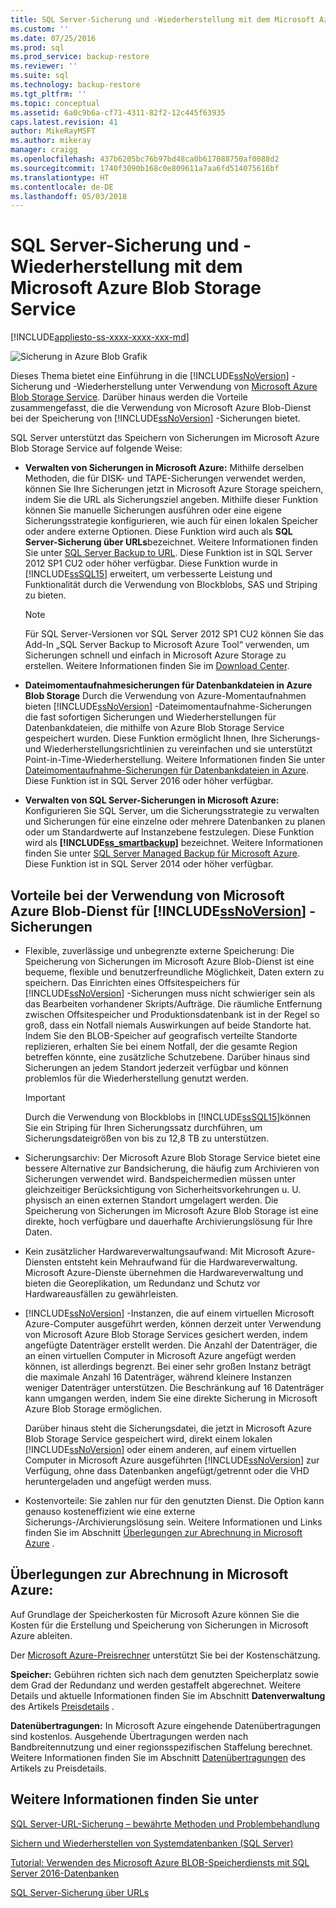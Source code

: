 ```yaml
---
title: SQL Server-Sicherung und -Wiederherstellung mit dem Microsoft Azure Blob Storage Service | Microsoft-Dokumentation
ms.custom: ''
ms.date: 07/25/2016
ms.prod: sql
ms.prod_service: backup-restore
ms.reviewer: ''
ms.suite: sql
ms.technology: backup-restore
ms.tgt_pltfrm: ''
ms.topic: conceptual
ms.assetid: 6a0c9b6a-cf71-4311-82f2-12c445f63935
caps.latest.revision: 41
author: MikeRayMSFT
ms.author: mikeray
manager: craigg
ms.openlocfilehash: 437b6205bc76b97bd48ca0b617088750af0088d2
ms.sourcegitcommit: 1740f3090b168c0e809611a7aa6fd514075616bf
ms.translationtype: HT
ms.contentlocale: de-DE
ms.lasthandoff: 05/03/2018
---
```

# <a name="sql-server-backup-and-restore-with-microsoft-azure-blob-storage-service"></a>SQL Server-Sicherung und -Wiederherstellung mit dem Microsoft Azure Blob Storage Service
[!INCLUDE[appliesto-ss-xxxx-xxxx-xxx-md](../../includes/appliesto-ss-xxxx-xxxx-xxx-md.md)]

  ![Sicherung in Azure Blob Grafik](../../relational-databases/backup-restore/media/backup-to-azure-blob-graphic.png "Backup to Azure blob graphic")  
  
 Dieses Thema bietet eine Einführung in die [!INCLUDE[ssNoVersion](../../includes/ssnoversion-md.md)] -Sicherung und -Wiederherstellung unter Verwendung von [Microsoft Azure Blob Storage Service](http://www.windowsazure.com/develop/net/how-to-guides/blob-storage/). Darüber hinaus werden die Vorteile zusammengefasst, die die Verwendung von Microsoft Azure Blob-Dienst bei der Speicherung von [!INCLUDE[ssNoVersion](../../includes/ssnoversion-md.md)] -Sicherungen bietet.  
  
 SQL Server unterstützt das Speichern von Sicherungen im Microsoft Azure Blob Storage Service auf folgende Weise:  
  
-   **Verwalten von Sicherungen in Microsoft Azure:** Mithilfe derselben Methoden, die für DISK- und TAPE-Sicherungen verwendet werden, können Sie Ihre Sicherungen jetzt in Microsoft Azure Storage speichern, indem Sie die URL als Sicherungsziel angeben. Mithilfe dieser Funktion können Sie manuelle Sicherungen ausführen oder eine eigene Sicherungsstrategie konfigurieren, wie auch für einen lokalen Speicher oder andere externe Optionen. Diese Funktion wird auch als **SQL Server-Sicherung über URLs**bezeichnet. Weitere Informationen finden Sie unter [SQL Server Backup to URL](../../relational-databases/backup-restore/sql-server-backup-to-url.md). Diese Funktion ist in SQL Server 2012 SP1 CU2 oder höher verfügbar. Diese Funktion wurde in [!INCLUDE[ssSQL15](../../includes/sssql15-md.md)] erweitert, um verbesserte Leistung und Funktionalität durch die Verwendung von Blockblobs, SAS und Striping zu bieten.  
  
    > [!NOTE]  
    >  Für SQL Server-Versionen vor SQL Server 2012 SP1 CU2 können Sie das Add-In „SQL Server Backup to Microsoft Azure Tool“ verwenden, um Sicherungen schnell und einfach in Microsoft Azure Storage zu erstellen. Weitere Informationen finden Sie im [Download Center](http://go.microsoft.com/fwlink/?LinkID=324399).  
  
-   **Dateimomentaufnahmesicherungen für Datenbankdateien in Azure Blob Storage** Durch die Verwendung von Azure-Momentaufnahmen bieten [!INCLUDE[ssNoVersion](../../includes/ssnoversion-md.md)] -Dateimomentaufnahme-Sicherungen die fast sofortigen Sicherungen und Wiederherstellungen für Datenbankdateien, die mithilfe von Azure Blob Storage Service gespeichert wurden. Diese Funktion ermöglicht Ihnen, Ihre Sicherungs- und Wiederherstellungsrichtlinien zu vereinfachen und sie unterstützt Point-in-Time-Wiederherstellung. Weitere Informationen finden Sie unter [Dateimomentaufnahme-Sicherungen für Datenbankdateien in Azure](../../relational-databases/backup-restore/file-snapshot-backups-for-database-files-in-azure.md). Diese Funktion ist in SQL Server 2016 oder höher verfügbar.  
  
-   **Verwalten von SQL Server-Sicherungen in Microsoft Azure:** Konfigurieren Sie SQL Server, um die Sicherungsstrategie zu verwalten und Sicherungen für eine einzelne oder mehrere Datenbanken zu planen oder um Standardwerte auf Instanzebene festzulegen. Diese Funktion wird als **[!INCLUDE[ss_smartbackup](../../includes/ss-smartbackup-md.md)]** bezeichnet. Weitere Informationen finden Sie unter [SQL Server Managed Backup für Microsoft Azure](../../relational-databases/backup-restore/sql-server-managed-backup-to-microsoft-azure.md). Diese Funktion ist in SQL Server 2014 oder höher verfügbar.  
  
## <a name="benefits-of-using-the-microsoft-azure-blob-service-for-includessnoversionincludesssnoversion-mdmd-backups"></a>Vorteile bei der Verwendung von Microsoft Azure Blob-Dienst für [!INCLUDE[ssNoVersion](../../includes/ssnoversion-md.md)] -Sicherungen  
  
-   Flexible, zuverlässige und unbegrenzte externe Speicherung: Die Speicherung von Sicherungen im Microsoft Azure Blob-Dienst ist eine bequeme, flexible und benutzerfreundliche Möglichkeit, Daten extern zu speichern. Das Einrichten eines Offsitespeichers für [!INCLUDE[ssNoVersion](../../includes/ssnoversion-md.md)] -Sicherungen muss nicht schwieriger sein als das Bearbeiten vorhandener Skripts/Aufträge. Die räumliche Entfernung zwischen Offsitespeicher und Produktionsdatenbank ist in der Regel so groß, dass ein Notfall niemals Auswirkungen auf beide Standorte hat. Indem Sie den BLOB-Speicher auf geografisch verteilte Standorte replizieren, erhalten Sie bei einem Notfall, der die gesamte Region betreffen könnte, eine zusätzliche Schutzebene. Darüber hinaus sind Sicherungen an jedem Standort jederzeit verfügbar und können problemlos für die Wiederherstellung genutzt werden.  
  
    > [!IMPORTANT]  
    >  Durch die Verwendung von Blockblobs in [!INCLUDE[ssSQL15](../../includes/sssql15-md.md)]können Sie ein Striping für Ihren Sicherungssatz durchführen, um Sicherungsdateigrößen von bis zu 12,8 TB zu unterstützen.  
  
-   Sicherungsarchiv: Der Microsoft Azure Blob Storage Service bietet eine bessere Alternative zur Bandsicherung, die häufig zum Archivieren von Sicherungen verwendet wird. Bandspeichermedien müssen unter gleichzeitiger Berücksichtigung von Sicherheitsvorkehrungen u. U. physisch an einen externen Standort umgelagert werden. Die Speicherung von Sicherungen im Microsoft Azure Blob Storage ist eine direkte, hoch verfügbare und dauerhafte Archivierungslösung für Ihre Daten.  
  
-   Kein zusätzlicher Hardwareverwaltungsaufwand: Mit Microsoft Azure-Diensten entsteht kein Mehraufwand für die Hardwareverwaltung. Microsoft Azure-Dienste übernehmen die Hardwareverwaltung und bieten die Georeplikation, um Redundanz und Schutz vor Hardwareausfällen zu gewährleisten.  
  
-   [!INCLUDE[ssNoVersion](../../includes/ssnoversion-md.md)] -Instanzen, die auf einem virtuellen Microsoft Azure-Computer ausgeführt werden, können derzeit unter Verwendung von Microsoft Azure Blob Storage Services gesichert werden, indem angefügte Datenträger erstellt werden. Die Anzahl der Datenträger, die an einen virtuellen Computer in Microsoft Azure angefügt werden können, ist allerdings begrenzt. Bei einer sehr großen Instanz beträgt die maximale Anzahl 16 Datenträger, während kleinere Instanzen weniger Datenträger unterstützen. Die Beschränkung auf 16 Datenträger kann umgangen werden, indem Sie eine direkte Sicherung in Microsoft Azure Blob Storage ermöglichen.  
  
     Darüber hinaus steht die Sicherungsdatei, die jetzt in Microsoft Azure Blob Storage Service gespeichert wird, direkt einem lokalen [!INCLUDE[ssNoVersion](../../includes/ssnoversion-md.md)] oder einem anderen, auf einem virtuellen Computer in Microsoft Azure ausgeführten [!INCLUDE[ssNoVersion](../../includes/ssnoversion-md.md)] zur Verfügung, ohne dass Datenbanken angefügt/getrennt oder die VHD heruntergeladen und angefügt werden muss.  
  
-   Kostenvorteile: Sie zahlen nur für den genutzten Dienst. Die Option kann genauso kosteneffizient wie eine externe Sicherungs-/Archivierungslösung sein. Weitere Informationen und Links finden Sie im Abschnitt [Überlegungen zur Abrechnung in Microsoft Azure](#Billing) .  
  
##  <a name="Billing"></a> Überlegungen zur Abrechnung in Microsoft Azure:  
 Auf Grundlage der Speicherkosten für Microsoft Azure können Sie die Kosten für die Erstellung und Speicherung von Sicherungen in Microsoft Azure ableiten.  
  
 Der [Microsoft Azure-Preisrechner](http://go.microsoft.com/fwlink/?LinkId=277060) unterstützt Sie bei der Kostenschätzung.  
  
 **Speicher:** Gebühren richten sich nach dem genutzten Speicherplatz sowie dem Grad der Redundanz und werden gestaffelt abgerechnet. Weitere Details und aktuelle Informationen finden Sie im Abschnitt **Datenverwaltung** des Artikels [Preisdetails](http://go.microsoft.com/fwlink/?LinkId=277059) .  
  
 **Datenübertragungen:** In Microsoft Azure eingehende Datenübertragungen sind kostenlos. Ausgehende Übertragungen werden nach Bandbreitennutzung und einer regionsspezifischen Staffelung berechnet. Weitere Informationen finden Sie im Abschnitt [Datenübertragungen](http://go.microsoft.com/fwlink/?LinkId=277061) des Artikels zu Preisdetails.  
  
## <a name="see-also"></a>Weitere Informationen finden Sie unter  

[SQL Server-URL-Sicherung – bewährte Methoden und Problembehandlung](../../relational-databases/backup-restore/sql-server-backup-to-url-best-practices-and-troubleshooting.md)   

[Sichern und Wiederherstellen von Systemdatenbanken &#40;SQL Server&#41;](../../relational-databases/backup-restore/back-up-and-restore-of-system-databases-sql-server.md)   

[Tutorial: Verwenden des Microsoft Azure BLOB-Speicherdiensts mit SQL Server 2016-Datenbanken](../tutorial-use-azure-blob-storage-service-with-sql-server-2016.md)

[SQL Server-Sicherung über URLs](../../relational-databases/backup-restore/sql-server-backup-to-url.md)  
  
  

